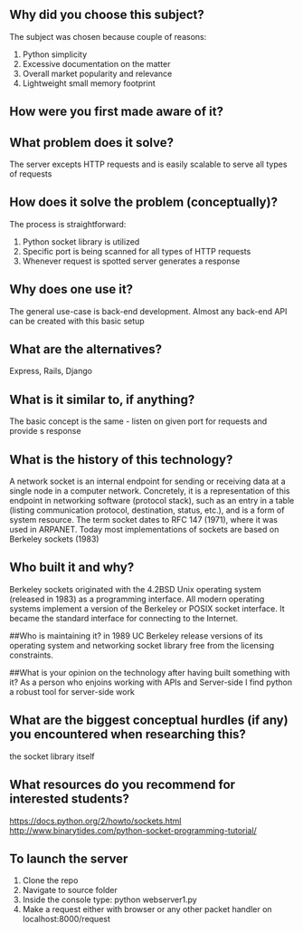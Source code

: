 ## Why did you choose this subject?
The subject was chosen because couple of reasons:
1. Python simplicity
2. Excessive documentation on the matter
3. Overall market popularity and relevance
4. Lightweight small memory footprint

## How were you first made aware of it?


## What problem does it solve?
The server excepts HTTP requests and is easily scalable to serve all types of requests

## How does it solve the problem (conceptually)?
The process is straightforward:
1. Python socket library is utilized
2. Specific port is being scanned for all types of HTTP requests
3. Whenever request is spotted server generates a response

## Why does one use it?
The general use-case is back-end development.
Almost any back-end API can be created with this basic setup

## What are the alternatives?
Express, Rails, Django

## What is it similar to, if anything?
The basic concept is the same - 
listen on given port for requests and provide s response

## What is the history of this technology?
A network socket is an internal endpoint for sending or receiving data at a single node in a computer network. 
Concretely, it is a representation of this endpoint in networking software (protocol stack), 
such as an entry in a table (listing communication protocol, destination, status, etc.), and is a form of system resource.
The term socket dates to RFC 147 (1971), where it was used in ARPANET. 
Today most implementations of sockets are based on Berkeley sockets (1983)

## Who built it and why?
Berkeley sockets originated with the 4.2BSD Unix operating system (released in 1983) as a programming interface. 
All modern operating systems implement a version of the Berkeley or POSIX socket interface. It became the standard interface for connecting to the Internet. 

##Who is maintaining it?
in 1989 UC Berkeley release versions of its operating system and networking socket library free from the licensing constraints.

##What is your opinion on the technology after having built something with it?
As a person who enjoins working with APIs and Server-side I find python a robust tool
for server-side work  

## What are the biggest conceptual hurdles (if any) you encountered when researching this?
the socket library itself

## What resources do you recommend for interested students?
https://docs.python.org/2/howto/sockets.html
http://www.binarytides.com/python-socket-programming-tutorial/


## To launch the server
1. Clone the repo
2. Navigate to source folder
3. Inside the console type: python webserver1.py
4. Make a request either with browser or any other packet handler on localhost:8000/request

